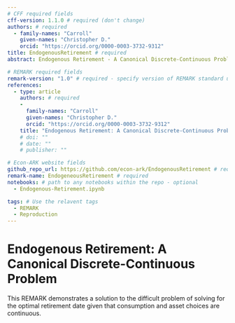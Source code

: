 ```yaml
---
# CFF required fields
cff-version: 1.1.0 # required (don't change)
authors: # required
  - family-names: "Carroll"
    given-names: "Christopher D."
    orcid: "https://orcid.org/0000-0003-3732-9312"
title: EndogenousRetirement # required
abstract: Endogenous Retirement - A Canonical Discrete-Continuous Problem. This REMARK demonstrates a solution to the difficult problem of solving for the optimal retirement date given that consumption and asset choices are continuous.

# REMARK required fields
remark-version: "1.0" # required - specify version of REMARK standard used
references:
  - type: article
    authors: # required
    -
      family-names: "Carroll"
      given-names: "Christopher D."
      orcid: "https://orcid.org/0000-0003-3732-9312"
    title: "Endogenous Retirement: A Canonical Discrete-Continuous Problem" # required
    # doi: ""
    # date: ""
    # publisher: ""

# Econ-ARK website fields
github_repo_url: https://github.com/econ-ark/EndogenousRetirement # required
remark-name: EndogeneousRetirement # required
notebooks: # path to any notebooks within the repo - optional
  - Endogenous-Retirement.ipynb

tags: # Use the relavent tags
  - REMARK
  - Reproduction
---
```


# Endogenous Retirement: A Canonical Discrete-Continuous Problem

This REMARK demonstrates a solution to the difficult problem of solving for the optimal retirement date given that consumption and asset choices are continuous.

